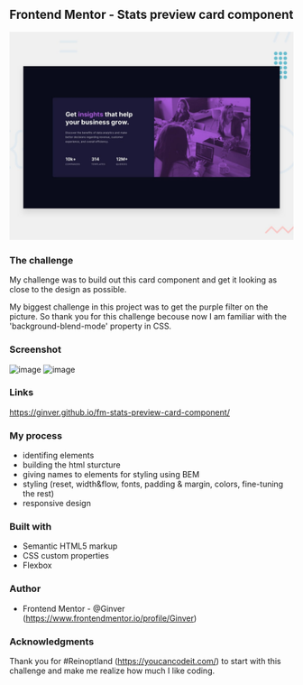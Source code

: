 ## Frontend Mentor - Stats preview card component

![Design preview for the Stats preview card component coding challenge](./design/desktop-preview.jpg)

### The challenge

My challenge was to build out this card component and get it looking as close to the design as possible.

My biggest challenge in this project was to get the purple filter on the picture. 
So thank you for this challenge becouse now I am familiar with the 'background-blend-mode' property in CSS.

### Screenshot
![image](https://user-images.githubusercontent.com/74971813/189319847-f171933e-c991-4024-a018-2dc4d4d90d53.png)
![image](https://user-images.githubusercontent.com/74971813/189320233-66881915-8dd3-43e5-8c23-22bf43f4598c.png)

### Links

https://ginver.github.io/fm-stats-preview-card-component/

### My process

- identifing elements
- building the html sturcture
- giving names to elements for styling using BEM
- styling (reset, width&flow, fonts, padding & margin, colors, fine-tuning the rest)
- responsive design

### Built with

- Semantic HTML5 markup
- CSS custom properties
- Flexbox

### Author

- Frontend Mentor - @Ginver (https://www.frontendmentor.io/profile/Ginver)

### Acknowledgments

Thank you for #Reinoptland (https://youcancodeit.com/) to start with this challenge and make me realize how much I like coding.
